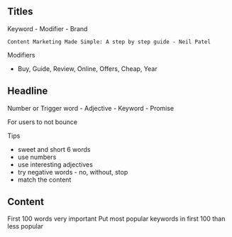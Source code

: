 
## Titles
Keyword - Modifier - Brand

`Content Marketing Made Simple: A step by step guide - Neil Patel`

Modifiers
- Buy, Guide, Review, Online, Offers, Cheap, Year


## Headline
Number or Trigger word - Adjective - Keyword - Promise

For users to not bounce

Tips
- sweet and short 6 words
- use numbers
- use interesting adjectives
- try negative words - no, without, stop
- match the content

## Content
First 100 words very important
Put most popular keywords in first 100 than less popular
